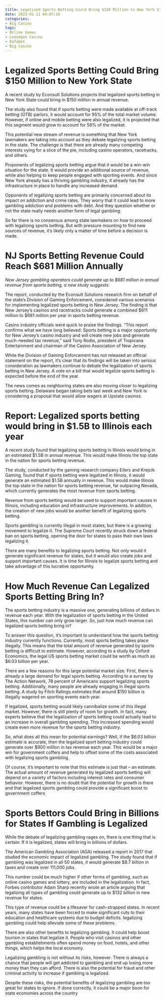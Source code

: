 ```yaml
---
title: Legalized Sports Betting Could Bring $150 Million to New York State
date: 2023-01-11 04:07:18
categories:
- Big Casino
tags:
- Online Games
- Leovegas Casino
- Dafabet
- Big Casino
---
```



#  Legalized Sports Betting Could Bring $150 Million to New York State

A recent study by Econsult Solutions projects that legalized sports betting in New York State could bring in $150 million in annual revenue.

The study also found that if sports betting were made available at off-track betting (OTB) parlors, it would account for 95% of the total market volume. However, if online and mobile betting were also legalized, it is projected that this segment would grow to account for 58% of the market.

This potential new stream of revenue is something that New York lawmakers are taking into account as they debate legalizing sports betting in the state. The challenge is that there are already many competing interests vying for a slice of the pie, including casino operators, racetracks, and others.

Proponents of legalizing sports betting argue that it would be a win-win situation for the state. It would provide an additional source of revenue, while also helping to keep people engaged with sporting events. And since New York already has a thriving gambling industry, it already has the infrastructure in place to handle any increased demand.

 Opponents of legalizing sports betting are primarily concerned about its impact on addiction and crime rates. They worry that it could lead to more gambling addiction and problems with debt. And they question whether or not the state really needs another form of legal gambling.

So far there is no consensus among state lawmakers on how to proceed with legalizing sports betting. But with pressure mounting to find new sources of revenue, it’s likely only a matter of time before a decision is made.

#  NJ Sports Betting Revenue Could Reach $681 Million Annually

 _New Jersey gambling operators could generate up to $681 million in annual revenue from sports betting, a new study suggests._

The report, conducted by the Econsult Solutions research firm on behalf of the state’s Division of Gaming Enforcement, considered various scenarios for implementing legalized sports betting in New Jersey. The finding is that New Jersey’s casinos and racetracks could generate a combined $611 million to $681 million per year in sports betting revenue.

Casino industry officials were quick to praise the findings. “This report confirms what we have long believed: Sports betting is a major opportunity for New Jersey’s casino industry and will create new jobs and generate much-needed tax revenue,” said Tony Rodio, president of Tropicana Entertainment and chairman of the Casino Association of New Jersey.

While the Division of Gaming Enforcement has not released an official statement on the report, it’s clear that its findings will be taken into serious consideration as lawmakers continue to debate the legalization of sports betting in New Jersey. A vote on a bill that would legalize sports betting is expected before the end of the year.

The news comes as neighboring states are also moving closer to legalizing sports betting. Delaware began taking bets last week and New York is considering a proposal that would allow wagers at Upstate casinos.

#  Report: Legalized sports betting would bring in $1.5B to Illinois each year

A recent study found that legalizing sports betting in Illinois would bring in an estimated $1.5B in annual revenue. This would make Illinois the top state in the nation for sports betting revenue.

The study, conducted by the gaming research company Eilers and Krejcik Gaming, found that if sports betting were legalized in Illinois, it would generate an estimated $1.5B annually in revenue. This would make Illinois the top state in the nation for sports betting revenue, far outpacing Nevada, which currently generates the most revenue from sports betting.

Revenue from sports betting would be used to support important causes in Illinois, including education and infrastructure improvements. In addition, the creation of new jobs would be another benefit of legalizing sports betting.

Sports gambling is currently illegal in most states, but there is a growing movement to legalize it. The Supreme Court recently struck down a federal ban on sports betting, opening the door for states to pass their own laws legalizing it.

There are many benefits to legalizing sports betting. Not only would it generate significant revenue for states, but it would also create jobs and support important causes. It is time for Illinois to legalize sports betting and take advantage of this lucrative opportunity.

#  How Much Revenue Can Legalized Sports Betting Bring In?

The sports betting industry is a massive one, generating billions of dollars in revenue each year. With the legalization of sports betting in the United States, this number can only grow larger. So, just how much revenue can legalized sports betting bring in?

To answer this question, it’s important to understand how the sports betting industry currently functions. Currently, most sports betting takes place illegally. This means that the total amount of revenue generated by sports betting is difficult to estimate. However, according to a study by Oxford Economics, the legal US sports betting market could be worth as much as $6.03 billion per year.

There are a few reasons for this large potential market size. First, there is already a large demand for legal sports betting. According to a survey by The Action Network, 78 percent of Americans support legalizing sports betting. Additionally, many people are already engaging in illegal sports betting. A study by Fitch Ratings estimates that around $150 billion is illegally wagered on sporting events each year.

If legalized, sports betting would likely cannibalize some of this illegal market. However, there is still plenty of room for growth. In fact, many experts believe that the legalization of sports betting could actually lead to an increase in overall gambling spending. This increased spending would create even more revenue for the sports betting industry.

So, what does all this mean for potential earnings? Well, if the $6.03 billion estimate is accurate, then the legalized sport betting industry could generate over $900 million in tax revenue each year. This would be a major win for government coffers and help to offset some of the costs associated with legalizing sports gambling.

Of course, it’s important to note that this estimate is just that – an estimate. The actual amount of revenue generated by legalized sports betting will depend on a variety of factors including interest rates and consumer behavior. However, there is no doubt that the potential for growth is there and that legalized sports gambling could provide a significant boost to government coffers

#  Sports Bettors Could Bring in Billions for States If Gambling is Legalized

While the debate of legalizing gambling rages on, there is one thing that is certain: If it is legalized, states will bring in billions of dollars.

The American Gambling Association (AGA) released a report in 2017 that studied the economic impact of legalized gambling. The study found that if gambling was legalized in all 50 states, it would generate $8.7 billion in taxes and create over 111,000 jobs.

This number could be much higher if other forms of gambling, such as online casino games and lottery, are included in the legalization. In fact, Forbes contributor Adam Sharp recently wrote an article arguing that legalizing all types of gambling could generate up to $132 billion in new revenue for states.

This type of revenue could be a lifesaver for cash-strapped states. In recent years, many states have been forced to make significant cuts to their education and healthcare systems due to budget deficits. legalizing gambling could help alleviate some of these problems.

There are also other benefits to legalizing gambling. It could help boost tourism in states that legalize it. People who visit casinos and other gambling establishments often spend money on food, hotels, and other things, which helps the local economy.

Legalizing gambling is not without its risks, however. There is always a chance that people will get addicted to gambling and end up losing more money than they can afford. There is also the potential for fraud and other criminal activity to increase if gambling is legalized.

Despite these risks, the potential benefits of legalizing gambling are too great for states to ignore. If done correctly, it could be a major boon for state economies across the country
